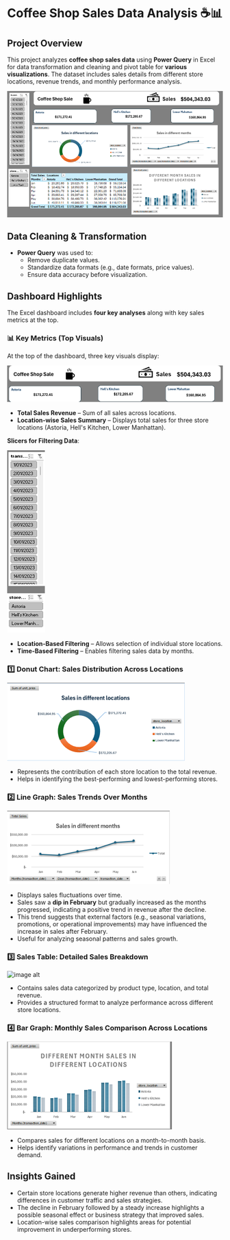 # Coffee Shop Sales Data Analysis ☕📊

## Project Overview

This project analyzes **coffee shop sales data** using **Power Query** in Excel for data transformation and cleaning and pivot table for **various visualizations**. The dataset includes sales details from different store locations, revenue trends, and monthly performance analysis.

![image alt](https://github.com/bbudha77/Coffee-Sales-Dashboard/blob/1be31bf0a007d40b77752c240581b7dc1399a6ef/Screenshot%202025-03-04%20084637.png)

## Data Cleaning & Transformation

- **Power Query** was used to:
  - Remove duplicate values.
  - Standardize data formats (e.g., date formats, price values).
  - Ensure data accuracy before visualization.

## Dashboard Highlights

The Excel dashboard includes **four key analyses** along with key sales metrics at the top.

### 📊 Key Metrics (Top Visuals)

At the top of the dashboard, three key visuals display:

![image alt](https://github.com/bbudha77/Coffee-Sales-Dashboard/blob/6498bf8f18ccec8f027fb03ed8fc3a415ab166b9/Screenshot%202025-03-04%20084704.png)

- **Total Sales Revenue** – Sum of all sales across locations.
- **Location-wise Sales Summary** – Displays total sales for three store locations (Astoria, Hell's Kitchen, Lower Manhattan).

**Slicers for Filtering Data**:

![image alt](https://github.com/bbudha77/Coffee-Sales-Dashboard/blob/0cf392f8764307bbd04f7f5c0b9f0a3664f21785/Screenshot%202025-03-04%20084718.png)

- **Location-Based Filtering** – Allows selection of individual store locations.
- **Time-Based Filtering** – Enables filtering sales data by months.

### 1️⃣ Donut Chart: Sales Distribution Across Locations

![image alt](https://github.com/bbudha77/Coffee-Sales-Dashboard/blob/0e6d42b3d5efa0fbc29a1c521cbf64630c864556/Screenshot%202025-03-04%20084733.png)

- Represents the contribution of each store location to the total revenue.
- Helps in identifying the best-performing and lowest-performing stores.

### 2️⃣ Line Graph: Sales Trends Over Months

![image alt](https://github.com/bbudha77/Coffee-Sales-Dashboard/blob/2d30a7b421dc3832781a82de8ade1bc8428d256a/Screenshot%202025-03-04%20084742.png)

- Displays sales fluctuations over time.
- Sales saw a **dip in February** but gradually increased as the months progressed, indicating a positive trend in revenue after the decline.
- This trend suggests that external factors (e.g., seasonal variations, promotions, or operational improvements) may have influenced the increase in sales after February.
- Useful for analyzing seasonal patterns and sales growth.

### 3️⃣ Sales Table: Detailed Sales Breakdown

![image alt]()

- Contains sales data categorized by product type, location, and total revenue.
- Provides a structured format to analyze performance across different store locations.

### 4️⃣ Bar Graph: Monthly Sales Comparison Across Locations

![image alt](https://github.com/bbudha77/Coffee-Sales-Dashboard/blob/4f8a623a6087965b68254e6c38bd078dad53c19c/Screenshot%202025-03-04%20084806.png)

- Compares sales for different locations on a month-to-month basis.
- Helps identify variations in performance and trends in customer demand.

## Insights Gained

- Certain store locations generate higher revenue than others, indicating differences in customer traffic and sales strategies.
- The decline in February followed by a steady increase highlights a possible seasonal effect or business strategy that improved sales.
- Location-wise sales comparison highlights areas for potential improvement in underperforming stores.


